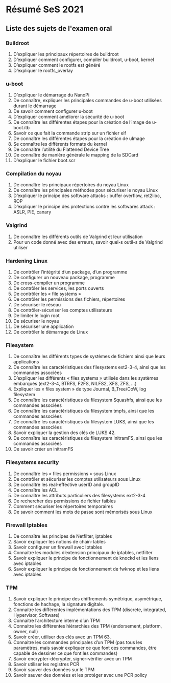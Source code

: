 # Résumé SeS 2021

## Liste des sujets de l'examen oral

### Buildroot

1. D’expliquer les principaux répertoires de buildroot
2. D’expliquer comment configurer, compiler buildroot, u-boot, kernel
3. D’expliquer comment le rootfs est généré
4. D’expliquer le rootfs_overlay

### u-boot

1. D’expliquer le démarrage du NanoPi
2. De connaître, expliquer les principales commandes de u-boot utilisées durant le 
démarrage
3. De savoir comment configurer u-boot
4. D’expliquer comment améliorer la sécurité de u-boot
5. De connaître les différentes étapes pour la création de l’image de u-boot.itb
6. Savoir ce que fait la commande strip sur un fichier elf
7. De connaître les différentes étapes pour la création de uImage
8. Se connaître les différents formats du kernel
9. De connaître l’utilité du Flattened Device Tree
10. De connaître de manière générale le mapping de la SDCard
11. D’expliquer le fichier boot.scr

### Compilation du noyau

1. De connaître les principaux répertoires du noyau Linux
2. De connaître les principales méthodes pour sécuriser le noyau Linux
3. D’expliquer le principe des software attacks : buffer overflow, ret2libc, ROP
4. D’expliquer le principe des protections contre les softwares attack : ASLR, PIE, canary

### Valgrind

1. De connaître les différents outils de Valgrind et leur utilisation
2. Pour un code donné avec des erreurs, savoir quel-s outil-s de Valgrind utiliser

### Hardening Linux

1. De contrôler l’intégrité d’un package, d’un programme
2. De configurer un nouveau package, programme
3. De cross-compiler un programme
4. De contrôler les services, les ports ouverts
5. De contrôler les « file systems »
6. De contrôler les permissions des fichiers, répertoires
7. De sécuriser le réseau
8. De contrôler-sécuriser les comptes utilisateurs
9. De limiter le login root
10. De sécuriser le noyau
11. De sécuriser une application
12. De contrôler le démarrage de Linux

### Filesystem

1. De connaître les différents types de systèmes de fichiers ainsi que leurs applications
2. De connaître les caractéristiques des filesystems ext2-3-4, ainsi que les commandes associées
3. D’expliquer les différents « files systems » utilisés dans les systèmes embarqués (ext2-3-4, BTRFS, F2FS, NILFS2, XFS, ZFS, …)
4. Expliquer les « files system » de type Journal, B_Tree/CoW, log filesystem
5. De connaître les caractéristiques du filesystem Squashfs, ainsi que les commandes associées
6. De connaître les caractéristiques du filesystem tmpfs, ainsi que les commandes associées
7. De connaître les caractéristiques du filesystem LUKS, ainsi que les commandes associées
8. Savoir expliquer la gestion des clés de LUKS 42. 
9. De connaître les caractéristiques du filesystem InitramFS, ainsi que les commandes associées
10. De savoir créer un initramFS


### Filesystems security

1. De connaître les « files permissions » sous Linux
2. De contrôler et sécuriser les comptes utilisateurs sous Linux
3. De connaître les real-effective userID and groupID
4. De connaître les ACL
5. De connaître les attributs particuliers des filesystems ext2-3-4
6. De rechercher des permissions de fichier faibles
7. Comment sécuriser les répertoires temporaires
8. De savoir comment les mots de passe sont mémorisés sous Linux

### Firewall Iptables

1. De connaître les principes de Netfilter, iptables
2. Savoir expliquer les notions de chain-tables
3. Savoir configurer un firewall avec Iptables
4. Connaitre les modules d’extension principaux de iptables, netfilter
5. Savoir expliquer le principe de fonctionnement de knockd et les liens avec iptables
6. Savoir expliquer le principe de fonctionnement de fwknop et les liens avec iptables

### TPM

1. Savoir expliquer le principe des chiffrements symétrique, asymétrique, fonctions de hachage, la signature digitale.
2. Connaitre les différentes implémentations des TPM (discrete, integrated, Hypervisor, Software)
3.  Connaitre l’architecture interne d’un TPM
4. Connaitre les différentes hiérarchies des TPM (endorsement, platform, owner, null)
5. Savoir créer, utiliser des clés avec un TPM 63.
6. Connaitre les commandes principales d’un TPM (pas tous les paramètres, mais savoir expliquer ce que font ces commandes, être capable de dessiner ce que font les commandes)
7. Savoir encrypter-décrypter, signer-vérifier avec un TPM
8. Savoir utiliser les registres PCR
9. Savoir sauver des données sur le TPM
10. Savoir sauver des données et les protéger avec une PCR policy